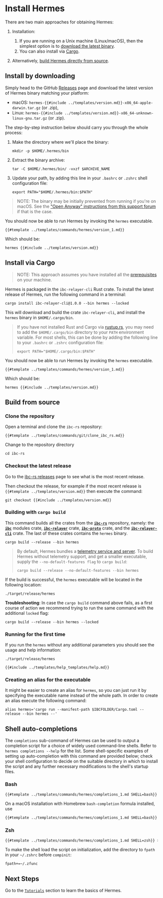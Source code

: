 # Install Hermes

There are two main approaches for obtaining Hermes:

1. Installation:
   1. If you are running on a Unix machine (Linux/macOS), then the simplest
      option is to [download the latest binary](#install-by-downloading).
   2. You can also install via [Cargo](#install-via-cargo).

2. Alternatively, [build Hermes directly from source](#build-from-source).


## Install by downloading

Simply head to the GitHub [Releases][releases] page and download the latest
version of Hermes binary matching your platform:
- macOS: `hermes-{{#include ../templates/version.md}}-x86_64-apple-darwin.tar.gz` (or .zip),
- Linux: `hermes-{{#include ../templates/version.md}}-x86_64-unknown-linux-gnu.tar.gz` (or .zip).

The step-by-step instruction below should carry you through the whole process:

1. Make the directory where we'll place the binary:
   ```shell
   mkdir -p $HOME/.hermes/bin
   ```

2. Extract the binary archive:
   ```shell
   tar -C $HOME/.hermes/bin/ -vxzf $ARCHIVE_NAME
   ```

3. Update your path, by adding this line in your `.bashrc` or `.zshrc` shell
   configuration file:
   ```shell
   export PATH="$HOME/.hermes/bin:$PATH"
   ```

> NOTE: The binary may be initially prevented from running if you're
> on macOS.
> See the ["Open Anyway" instructions from this support forum][developer-app]
> if that is the case.

You should now be able to run Hermes by invoking the `hermes` executable.

```shell
{{#template ../templates/commands/hermes/version_1.md}}
```

Which should be:

```
hermes {{#include ../templates/version.md}}
```

## Install via Cargo

> NOTE: This approach assumes you have installed all
> the [prerequisites](./pre-requisites.md) on your machine.

Hermes is packaged in the `ibc-relayer-cli` Rust crate.
To install the latest release of Hermes, run the following command in a terminal:

```shell
cargo install ibc-relayer-cli@1.0.0 --bin hermes --locked
```

This will download and build the crate `ibc-relayer-cli`, and install the
`hermes` binary in `$HOME/.cargo/bin`.

> If you have not installed Rust and Cargo via [rustup.rs](https://rustup.rs), you may need to
> add the `$HOME/.cargo/bin` directory to your `PATH` environment variable.
> For most shells, this can be done by adding the following line to your
> `.bashrc` or `.zshrc` configuration file:
>
> ```shell
> export PATH="$HOME/.cargo/bin:$PATH"
> ```

You should now be able to run Hermes by invoking the `hermes` executable.

```shell
{{#template ../templates/commands/hermes/version_1.md}}
```

Which should be:

```
hermes {{#include ../templates/version.md}}
```

## Build from source

### Clone the repository

Open a terminal and clone the `ibc-rs` repository:

```shell
{{#template ../templates/commands/git/clone_ibc_rs.md}}
```

Change to the repository directory
```shell
cd ibc-rs
```

### Checkout the latest release

Go to the [ibc-rs releases](https://github.com/informalsystems/ibc-rs/releases) page to see what is the most recent release.

Then checkout the release, for example if the most recent release is `{{#template ../templates/version.md}}` then execute the command:

```shell
git checkout {{#include ../templates/version.md}}
```

### Building with `cargo build`

This command builds all the crates from the [__`ibc-rs`__](https://github.com/informalsystems/ibc-rs) repository, namely: the [__`ibc`__](https://github.com/informalsystems/ibc-rs/tree/master/modules) modules crate, [__`ibc-relayer`__](https://github.com/informalsystems/ibc-rs/tree/master/relayer) crate, [__`ibc-proto`__](https://github.com/informalsystems/ibc-rs/tree/master/proto) crate, and the [__`ibc-relayer-cli`__](https://github.com/informalsystems/ibc-rs/tree/master/relayer-cli) crate.
The last of these crates contains the `hermes` binary.

```shell
cargo build --release --bin hermes
```

<a name="telemetry-support"></a>

> By default, Hermes bundles a [telemetry service and server](../documentation/telemetry/index.md).
> To build Hermes without telemetry support, and get a smaller executable,
> supply the `--no-default-features flag` to `cargo build`:
>
> ```shell
> cargo build --release --no-default-features --bin hermes
> ```

If the build is successful, the `hermes` executable will be located in the following location:

```shell
./target/release/hermes
```

__Troubleshooting__:
In case the `cargo build` command above fails, as a first course of action we
recommend trying to run the same command with the additional `locked` flag:

```shell
cargo build --release --bin hermes --locked
```

### Running for the first time

If you run the `hermes` without any additional parameters you should see the usage and help information:

```shell
./target/release/hermes
```

```
{{#include ../templates/help_templates/help.md}}
```

### Creating an alias for the executable

It might be easier to create an alias for `hermes`, so you can just run it by specifying the executable name instead of the whole path. In order to create an alias execute the following command:

```shell
alias hermes='cargo run --manifest-path $IBCFOLDER/Cargo.toml --release --bin hermes --'
```

## Shell auto-completions

The `completions` sub-command of Hermes can be used to output a completion script
for a choice of widely used command-line shells.
Refer to `hermes completions --help` for the list. Some shell-specific examples
of setting up auto-completion with this command are provided below; check your
shell configuration to decide on the suitable directory in which to install the script
and any further necessary modifications to the shell's startup files.

### Bash

```sh
{{#template ../templates/commands/hermes/completions_1.md SHELL=bash}} > ~/.local/share/bash-completion/completions/hermes
```

On a macOS installation with Homebrew `bash-completion` formula installed, use 

```sh
{{#template ../templates/commands/hermes/completions_1.md SHELL=bash}} > $(brew --prefix)/etc/bash_completion.d/hermes.bash-completion
```

### Zsh

```sh
{{#template ../templates/commands/hermes/completions_1.md SHELL=zsh}} > ~/.zfunc/_hermes
```

To make the shell load the script on initialization, add the directory to `fpath`
in your `~/.zshrc` before `compinit`:

```
fpath+=~/.zfunc
```

## Next Steps

Go to the [`Tutorials`](../tutorials/index.md) section to learn the basics of Hermes.


[releases]: https://github.com/informalsystems/ibc-rs/releases
[developer-app]: https://support.apple.com/HT202491
